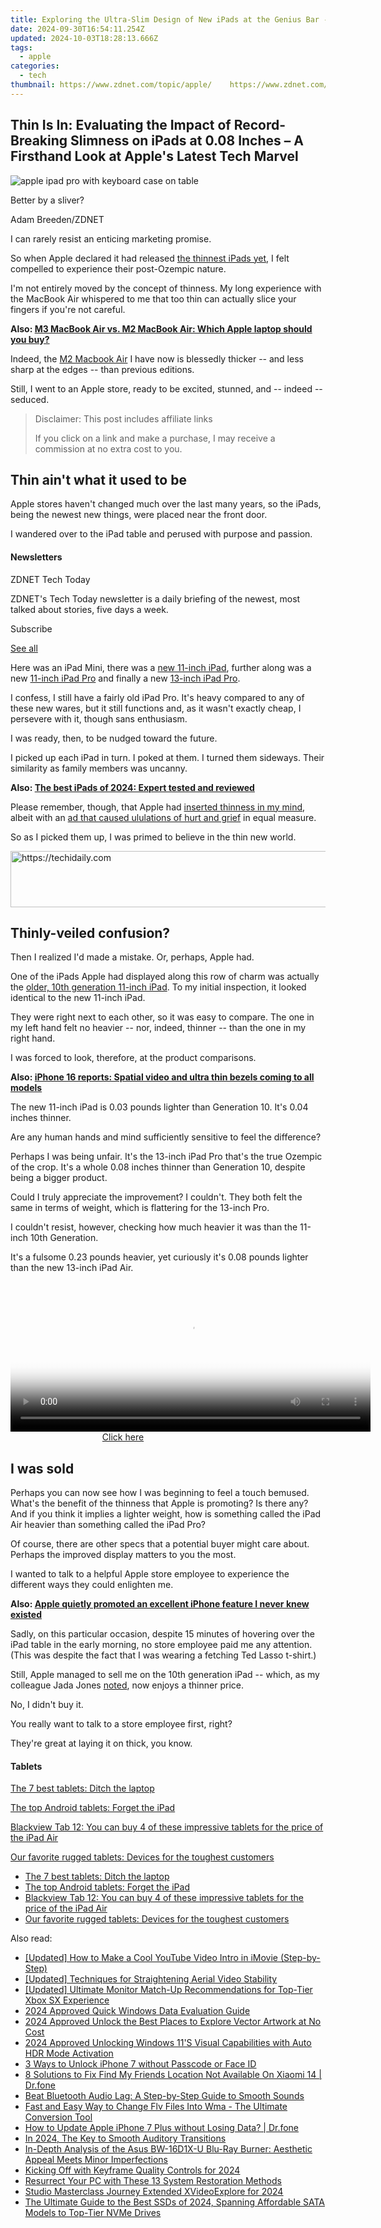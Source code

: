 ```yaml
---
title: Exploring the Ultra-Slim Design of New iPads at the Genius Bar - Is 0.08 Inches Game-Changing?
date: 2024-09-30T16:54:11.254Z
updated: 2024-10-03T18:28:13.666Z
tags:
  - apple
categories:
  - tech
thumbnail: https://www.zdnet.com/topic/apple/    https://www.zdnet.com/a/img/resize/c9580adda0423fa4e22a00401aaf3c990b657354/2024/05/22/02d02554-4a0f-4413-b8e5-57110538ccf1/ipad-pro-004.jpg?width=170&height=96&fit=crop&auto=webp
---
```


## Thin Is In: Evaluating the Impact of Record-Breaking Slimness on iPads at 0.08 Inches – A Firsthand Look at Apple's Latest Tech Marvel

![apple ipad pro with keyboard case on table](https://www.zdnet.com/a/img/resize/0ff7aff76b7c3dd00d781260e51562d7bd631a28/2024/05/22/02d02554-4a0f-4413-b8e5-57110538ccf1/ipad-pro-004.jpg?auto=webp&width=1280)

Better by a sliver?

Adam Breeden/ZDNET

I can rarely resist an enticing marketing promise.

So when Apple declared it had released [the thinnest iPads yet](https://www.zdnet.com/article/latest-ipad-launch-marred-by-one-big-mistake-heres-how-apple-can-fix-it/), I felt compelled to experience their post-Ozempic nature.

I'm not entirely moved by the concept of thinness. My long experience with the MacBook Air whispered to me that too thin can actually slice your fingers if you're not careful.

**Also: [M3 MacBook Air vs. M2 MacBook Air: Which Apple laptop should you buy?](https://www.zdnet.com/article/m3-macbook-air-vs-m2-macbook-air/)**

Indeed, the [M2 Macbook Air](https://apple.sjv.io/c/159047/435031/7613?&sharedid=zdnet&partnerpropertyid=1980086&u=https%3A%2F%2Fwww.apple.com%2Fshop%2Fbuy-mac%2Fmacbook-air%2F13-inch-m2&subId1=zd-%5F%5FCOM%5FCLICK%5FID%5F%5F-dtp) I have now is blessedly thicker -- and less sharp at the edges -- than previous editions.

Still, I went to an Apple store, ready to be excited, stunned, and -- indeed -- seduced.

>  Disclaimer: This post includes affiliate links
>
>  If you click on a link and make a purchase, I may receive a commission at no extra cost to you.
>

## Thin ain't what it used to be

Apple stores haven't changed much over the last many years, so the iPads, being the newest new things, were placed near the front door.

I wandered over to the iPad table and perused with purpose and passion.

#### Newsletters

ZDNET Tech Today

ZDNET's Tech Today newsletter is a daily briefing of the newest, most talked about stories, five days a week.

 Subscribe

[See all](https://www.zdnet.com/newsletters/)

Here was an iPad Mini, there was a [new 11-inch iPad](https://apple.sjv.io/c/159047/435031/7613?&sharedid=zdnet&partnerpropertyid=1980086&u=https%3A%2F%2Fwww.apple.com%2Fshop%2Fbuy-ipad%2Fipad-air&subId1=zd-%5F%5FCOM%5FCLICK%5FID%5F%5F-dtp), further along was a new [11-inch iPad Pro](https://apple.sjv.io/c/159047/435031/7613?&sharedid=zdnet&partnerpropertyid=1980086&u=https%3A%2F%2Fwww.apple.com%2Fshop%2Fbuy-ipad%2Fipad-pro&subId1=zd-%5F%5FCOM%5FCLICK%5FID%5F%5F-dtp) and finally a new [13-inch iPad Pro](https://apple.sjv.io/c/159047/435031/7613?&sharedid=zdnet&partnerpropertyid=1980086&u=https%3A%2F%2Fwww.apple.com%2Fshop%2Fbuy-ipad%2Fipad-pro&subId1=zd-%5F%5FCOM%5FCLICK%5FID%5F%5F-dtp).

I confess, I still have a fairly old iPad Pro. It's heavy compared to any of these new wares, but it still functions and, as it wasn't exactly cheap, I persevere with it, though sans enthusiasm.

I was ready, then, to be nudged toward the future.

I picked up each iPad in turn. I poked at them. I turned them sideways. Their similarity as family members was uncanny.

**Also: [The best iPads of 2024: Expert tested and reviewed](https://www.zdnet.com/article/best-ipad/)**

Please remember, though, that Apple had [inserted thinness in my mind](https://www.zdnet.com/article/latest-ipad-launch-marred-by-one-big-mistake-heres-how-apple-can-fix-it/), albeit with an [ad that caused ululations of hurt and grief](https://www.youtube.com/watch?v=ntjkwIXWtrc) in equal measure.

So as I picked them up, I was primed to believe in the thin new world.

<!-- affiliate ads begin -->
<a href="https://appsumo.8odi.net/c/5597632/2118315/7443" target="_top" id="2118315">
  <img src="//a.impactradius-go.com/display-ad/7443-2118315" border="0" alt="https://techidaily.com" width="728" height="90"/>
</a>
<img height="0" width="0" src="https://appsumo.8odi.net/i/5597632/2118315/7443" style="position:absolute;visibility:hidden;" border="0" />
<!-- affiliate ads end -->

## Thinly-veiled confusion?

Then I realized I'd made a mistake. Or, perhaps, Apple had.

One of the iPads Apple had displayed along this row of charm was actually the [older, 10th generation 11-inch iPad](https://apple.sjv.io/c/159047/435031/7613?&sharedid=zdnet&partnerpropertyid=1980086&u=https%3A%2F%2Fwww.apple.com%2Fshop%2Fbuy-ipad%2Fipad&subId1=zd-%5F%5FCOM%5FCLICK%5FID%5F%5F-dtp). To my initial inspection, it looked identical to the new 11-inch iPad.

They were right next to each other, so it was easy to compare. The one in my left hand felt no heavier -- nor, indeed, thinner -- than the one in my right hand.

I was forced to look, therefore, at the product comparisons. 

**Also: [iPhone 16 reports: Spatial video and ultra thin bezels coming to all models](https://www.zdnet.com/article/iphone-16-reports-spatial-video-and-ultra-thin-bezels-coming-to-all-models/)**

The new 11-inch iPad is 0.03 pounds lighter than Generation 10\. It's 0.04 inches thinner. 

Are any human hands and mind sufficiently sensitive to feel the difference? 

Perhaps I was being unfair. It's the 13-inch iPad Pro that's the true Ozempic of the crop. It's a whole 0.08 inches thinner than Generation 10, despite being a bigger product. 

Could I truly appreciate the improvement? I couldn't. They both felt the same in terms of weight, which is flattering for the 13-inch Pro.

I couldn't resist, however, checking how much heavier it was than the 11-inch 10th Generation. 

It's a fulsome 0.23 pounds heavier, yet curiously it's 0.08 pounds lighter than the new 13-inch iPad Air.

<!-- affiliate ads begin -->
<span id="1993645">
					<video width="576" height="240" style="cursor:pointer"
           poster="//a.impactradius-go.com/display-clicktoplayimage/1993645.png"
           onclick="if(!this.playClicked){this.play();this.setAttribute('controls',true);this.playClicked=true;}">
	   <source src="//a.impactradius-go.com/display-ad/22993-1993645">
	   <img src="//a.impactradius-go.com/display-clicktoplayimage/1993645.png" style="border: none; height: 100%; width: 100%; object-fit: contain">
	</video>
	<div style="width:360px;text-align:center"><a href="javascript:window.open(decodeURIComponent('https%3A%2F%2Fhomestyler.sjv.io%2Fc%2F5597632%2F1993645%2F22993'), '_blank');void(0);">Click here</a></div>
</span>
<img height="0" width="0" src="https://imp.pxf.io/i/5597632/1993645/22993" style="position:absolute;visibility:hidden;" border="0" />
<!-- affiliate ads end -->

## I was sold

Perhaps you can now see how I was beginning to feel a touch bemused. What's the benefit of the thinness that Apple is promoting? Is there any? And if you think it implies a lighter weight, how is something called the iPad Air heavier than something called the iPad Pro?

Of course, there are other specs that a potential buyer might care about. Perhaps the improved display matters to you the most.

I wanted to talk to a helpful Apple store employee to experience the different ways they could enlighten me. 

**Also: [Apple quietly promoted an excellent iPhone feature I never knew existed](https://www.zdnet.com/article/apple-quietly-promoted-an-excellent-iphone-feature-i-never-knew-existed/)**

Sadly, on this particular occasion, despite 15 minutes of hovering over the iPad table in the early morning, no store employee paid me any attention. (This was despite the fact that I was wearing a fetching Ted Lasso t-shirt.)

Still, Apple managed to sell me on the 10th generation iPad -- which, as my colleague Jada Jones [noted](https://www.zdnet.com/article/this-349-ipad-was-sneakily-the-best-announcement-during-apples-let-loose-event/), now enjoys a thinner price.

No, I didn't buy it.

You really want to talk to a store employee first, right?

They're great at laying it on thick, you know.

#### Tablets

[The 7 best tablets: Ditch the laptop](https://www.zdnet.com/article/best-tablet/ "The 7 best tablets: Ditch the laptop")

[The top Android tablets: Forget the iPad](https://www.zdnet.com/article/best-android-tablet/ "The top Android tablets: Forget the iPad")

[Blackview Tab 12: You can buy 4 of these impressive tablets for the price of the iPad Air](https://www.zdnet.com/article/blackview-tab-12-review/ "Blackview Tab 12: You can buy 4 of these impressive tablets for the price of the iPad Air")

[Our favorite rugged tablets: Devices for the toughest customers](https://www.zdnet.com/article/best-rugged-tablet/ "Our favorite rugged tablets: Devices for the toughest customers")

* [The 7 best tablets: Ditch the laptop](https://www.zdnet.com/article/best-tablet/ "The 7 best tablets: Ditch the laptop")
* [The top Android tablets: Forget the iPad](https://www.zdnet.com/article/best-android-tablet/ "The top Android tablets: Forget the iPad")
* [Blackview Tab 12: You can buy 4 of these impressive tablets for the price of the iPad Air](https://www.zdnet.com/article/blackview-tab-12-review/ "Blackview Tab 12: You can buy 4 of these impressive tablets for the price of the iPad Air")
* [Our favorite rugged tablets: Devices for the toughest customers](https://www.zdnet.com/article/best-rugged-tablet/ "Our favorite rugged tablets: Devices for the toughest customers")

<ins class="adsbygoogle"
     style="display:block"
     data-ad-format="autorelaxed"
     data-ad-client="ca-pub-7571918770474297"
     data-ad-slot="1223367746"></ins>

<ins class="adsbygoogle"
     style="display:block"
     data-ad-client="ca-pub-7571918770474297"
     data-ad-slot="8358498916"
     data-ad-format="auto"
     data-full-width-responsive="true"></ins>

<span class="atpl-alsoreadstyle">Also read:</span>
<div><ul>
<li><a href="https://facebook-record-videos.techidaily.com/updated-how-to-make-a-cool-youtube-video-intro-in-imovie-step-by-step/"><u>[Updated] How to Make a Cool YouTube Video Intro in iMovie (Step-by-Step)</u></a></li>
<li><a href="https://some-tips.techidaily.com/updated-techniques-for-straightening-aerial-video-stability/"><u>[Updated] Techniques for Straightening Aerial Video Stability</u></a></li>
<li><a href="https://some-tips.techidaily.com/updated-ultimate-monitor-match-up-recommendations-for-top-tier-xbox-sx-experience/"><u>[Updated] Ultimate Monitor Match-Up Recommendations for Top-Tier Xbox SX Experience</u></a></li>
<li><a href="https://some-tips.techidaily.com/2024-approved-quick-windows-data-evaluation-guide/"><u>2024 Approved Quick Windows Data Evaluation Guide</u></a></li>
<li><a href="https://some-tips.techidaily.com/2024-approved-unlock-the-best-places-to-explore-vector-artwork-at-no-cost/"><u>2024 Approved Unlock the Best Places to Explore Vector Artwork at No Cost</u></a></li>
<li><a href="https://some-tips.techidaily.com/2024-approved-unlocking-windows-11s-visual-capabilities-with-auto-hdr-mode-activation/"><u>2024 Approved Unlocking Windows 11'S Visual Capabilities with Auto HDR Mode Activation</u></a></li>
<li><a href="https://ios-unlock.techidaily.com/3-ways-to-unlock-iphone-7-without-passcode-or-face-id-by-drfone-ios/"><u>3 Ways to Unlock iPhone 7 without Passcode or Face ID</u></a></li>
<li><a href="https://location-fake.techidaily.com/8-solutions-to-fix-find-my-friends-location-not-available-on-xiaomi-14-drfone-by-drfone-virtual-android/"><u>8 Solutions to Fix Find My Friends Location Not Available On Xiaomi 14 | Dr.fone</u></a></li>
<li><a href="https://fix-guide.techidaily.com/beat-bluetooth-audio-lag-a-step-by-step-guide-to-smooth-sounds/"><u>Beat Bluetooth Audio Lag: A Step-by-Step Guide to Smooth Sounds</u></a></li>
<li><a href="https://media-tips.techidaily.com/fast-and-easy-way-to-change-flv-files-into-wma-the-ultimate-conversion-tool/"><u>Fast and Easy Way to Change Flv Files Into Wma - The Ultimate Conversion Tool</u></a></li>
<li><a href="https://techidaily.com/how-to-update-apple-iphone-7-plus-without-losing-data-drfone-by-drfone-ios-system-repair-ios-system-repair/"><u>How to Update Apple iPhone 7 Plus without Losing Data? | Dr.fone</u></a></li>
<li><a href="https://some-tips.techidaily.com/in-2024-the-key-to-smooth-auditory-transitions/"><u>In 2024, The Key to Smooth Auditory Transitions</u></a></li>
<li><a href="https://buynow-tips.techidaily.com/in-depth-analysis-of-the-asus-bw-16d1x-u-blu-ray-burner-aesthetic-appeal-meets-minor-imperfections/"><u>In-Depth Analysis of the Asus BW-16D1X-U Blu-Ray Burner: Aesthetic Appeal Meets Minor Imperfections</u></a></li>
<li><a href="https://some-tips.techidaily.com/kicking-off-with-keyframe-quality-controls-for-2024/"><u>Kicking Off with Keyframe Quality Controls for 2024</u></a></li>
<li><a href="https://win11-tips.techidaily.com/resurrect-your-pc-with-these-13-system-restoration-methods/"><u>Resurrect Your PC with These 13 System Restoration Methods</u></a></li>
<li><a href="https://some-tips.techidaily.com/studio-masterclass-journey-extended-xvideoexplore-for-2024/"><u>Studio Masterclass Journey Extended XVideoExplore for 2024</u></a></li>
<li><a href="https://hardware-tips.techidaily.com/the-ultimate-guide-to-the-best-ssds-of-2024-spanning-affordable-sata-models-to-top-tier-nvme-drives/"><u>The Ultimate Guide to the Best SSDs of 2024, Spanning Affordable SATA Models to Top-Tier NVMe Drives</u></a></li>
</ul></div>

